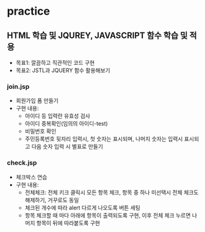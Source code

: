# practice

## HTML 학습 및 JQUREY, JAVASCRIPT 함수 학습 및 적용
  - 목표1: 깔끔하고 직관적인 코드 구현
  - 목표2: JSTL과 JQUERY 함수 활용해보기

### join.jsp
  - 회원가입 폼 만들기
  - 구현 내용: 
    - 아이디 등 입력란 유효성 검사
    - 아이디 중복확인(임의의 아이디-test)
    - 비밀번호 확인
    - 주민등록번호 뒷자리 입력시, 첫 숫자는 표시되며, 나머지 숫자는 입력시 표시되고 다음 숫자 입력 시 별표로 만들기
    
### check.jsp
  - 체크박스 연습
  - 구현 내용:
    - 전체체크: 전체 키크 클릭시 모든 항목 체크, 항목 중 하나 미선택시 전체 체크도 해제하기, 거꾸로도 동일
    - 체크된 개수에 따라 alert 다르게 나오도록 버튼 세팅
    - 항목 체크할 때 마다 아래에 항목이 출력되도록 구현, 이후 전체 체크 누르면 나머지 항목이 뒤에 따라붙도록 구현
  
